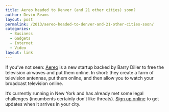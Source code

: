 ```yaml
---
title: Aereo headed to Denver (and 21 other cities) soon?
author: Devin Reams
layout: post
permalink: /2013/aereo-headed-to-denver-and-21-other-cities-soon/
categories:
  - Business
  - Gadgets
  - Internet
  - Video
layout: link
---
```

If you&#8217;ve not seen: [Aereo][1] is a new startup backed by Barry Diller to free the television airwaves and put them online. In short: they create a farm of television antennas, put them online, and then allow you to watch your broadcast television online.

It&#8217;s currently running in New York and has already met some legal challenges (incumbents certainly don&#8217;t like threats). [Sign up online][2] to get updates when it arrives in your city.

 [1]: https://aereo.com/how-it-works
 [2]: https://aereo.com/preregister/
